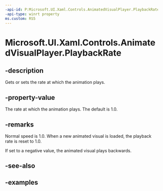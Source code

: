 ```yaml
---
-api-id: P:Microsoft.UI.Xaml.Controls.AnimatedVisualPlayer.PlaybackRate
-api-type: winrt property
ms.custom: RS5
---
```


<!-- Property syntax.
public double PlaybackRate { get;  set; }
-->

# Microsoft.UI.Xaml.Controls.AnimatedVisualPlayer.PlaybackRate

## -description

Gets or sets the rate at which the animation plays.

## -property-value

The rate at which the animation plays. The default is 1.0.

## -remarks

Normal speed is 1.0. When a new animated visual is loaded, the playback rate is reset to 1.0.

If set to a negative value, the animated visual plays backwards.

## -see-also

## -examples
